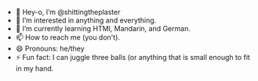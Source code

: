 - 👋 Hey-o, I’m @shittingtheplaster
- 👀 I’m interested in anything and everything.
- 🌱 I’m currently learning HTMl, Mandarin, and German.
- 📫 How to reach me (you don't).
- 😄 Pronouns: he/they
- ⚡ Fun fact: I can juggle three balls (or anything that is small enough to fit in my hand.

<!---
shittingtheplaster/shittingtheplaster is a ✨ special ✨ repository because its `README.md` (this file) appears on your GitHub profile.
You can click the Preview link to take a look at your changes.
--->
